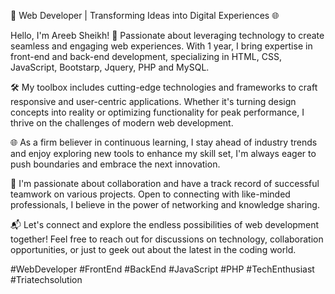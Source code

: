 🚀 Web Developer | Transforming Ideas into Digital Experiences 🌐

Hello, I'm Areeb Sheikh! 👋 Passionate about leveraging technology to create seamless and engaging web experiences. With 1 year, I bring expertise in front-end and back-end development, specializing in HTML, CSS, JavaScript, Bootstarp, Jquery, PHP and MySQL.

🛠️ My toolbox includes cutting-edge technologies and frameworks to craft responsive and user-centric applications. Whether it's turning design concepts into reality or optimizing functionality for peak performance, I thrive on the challenges of modern web development.

🌐 As a firm believer in continuous learning, I stay ahead of industry trends and enjoy exploring new tools to enhance my skill set, I'm always eager to push boundaries and embrace the next innovation.

🤝 I'm passionate about collaboration and have a track record of successful teamwork on various projects. Open to connecting with like-minded professionals, I believe in the power of networking and knowledge sharing.

📬 Let's connect and explore the endless possibilities of web development together! Feel free to reach out for discussions on technology, collaboration opportunities, or just to geek out about the latest in the coding world.

#WebDeveloper #FrontEnd #BackEnd #JavaScript #PHP #TechEnthusiast #Triatechsolution
